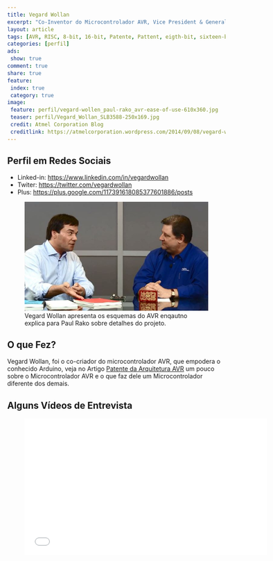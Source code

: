 ```yaml
---
title: Vegard Wollan
excerpt: "Co-Inventor do Microcontrolador AVR, Vice President & General Manager of Touch Business Unit at Atmel Corporation"
layout: article
tags: [AVR, RISC, 8-bit, 16-bit, Patente, Pattent, eigth-bit, sixteen-bit, bit, byte, registradores, banco de registradores, USPTO, Cessão do USPTO, Espacenet, Vergad Wollan, ATmel, ATmega, ATtiny]
categories: [perfil]
ads:
 show: true
comment: true
share: true 
feature:
 index: true
 category: true
image:
 feature: perfil/vegard-wollen_paul-rako_avr-ease-of-use-610x360.jpg
 teaser: perfil/Vegard_Wollan_SLB3588-250x169.jpg
 credit: Atmel Corporation Blog 
 creditlink: https://atmelcorporation.wordpress.com/2014/09/08/vegard-wollan-reflects-on-avr-and-arduino-2/
---
```


## Perfil em Redes Sociais

 * Linked-in: https://www.linkedin.com/in/vegardwollan
 * Twiter: https://twitter.com/vegardwollan
 * Plus: https://plus.google.com/117391618085377601886/posts
 
<figure>
<img src="/images/perfil/vegard-wollen_paul-rako_avr-ease-of-use-610x360.jpg" />
<figcaption>
Vegard Wollan apresenta os esquemas do AVR enqautno explica para Paul Rako sobre detalhes do projeto.
</figcaption>  
</figure>

## O que Fez?

Vegard Wollan, foi o co-criador do microcontrolador AVR, que empodera o conhecido
Arduino, veja no Artigo [Patente da Arquitetura AVR](http://localhost:4000/helloworldarduino/Patente_Arquitetura_AVR/)
um pouco sobre o Microcontrolador AVR e o que faz dele um Microcontrolador diferente
dos demais.

## Alguns Vídeos de Entrevista
<figure>
<iframe width="560" height="315" src="//www.youtube.com/embed/qvaSIGFdtNA" frameborder="0" allowfullscreen></iframe>
<figcaption></figcaption></figure>